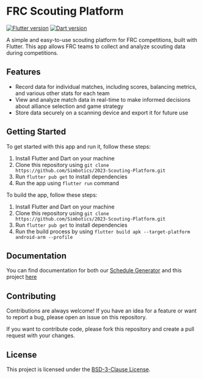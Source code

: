 # FRC Scouting Platform

[![Flutter version](https://img.shields.io/badge/Flutter-v3.24.1-blue)](https://flutter.dev/docs/development/tools/sdk/releases)
[![Dart version](https://img.shields.io/badge/Dart-v3.5.1-blue)](https://dart.dev/)

A simple and easy-to-use scouting platform for FRC competitions, built with Flutter. This app allows FRC teams to collect and analyze scouting data during competitions.

## Features

- Record data for individual matches, including scores, balancing metrics, and various other stats for each team
- View and analyze match data in real-time to make informed decisions about alliance selection and game strategy
- Store data securely on a scanning device and export it for future use

## Getting Started

To get started with this app and run it, follow these steps:

1. Install Flutter and Dart on your machine
2. Clone this repository using `git clone https://github.com/Simbotics/2023-Scouting-Platform.git`
3. Run `flutter pub get` to install dependencies
4. Run the app using `flutter run` command

To build the app, follow these steps:

1. Install Flutter and Dart on your machine
2. Clone this repository using `git clone https://github.com/Simbotics/2023-Scouting-Platform.git`
3. Run `flutter pub get` to install dependencies
4. Run the build process by using `flutter build apk --target-platform android-arm --profile`

## Documentation

You can find documentation for both our [Schedule Generator](https://github.com/Simbotics/Scouting-Platform-Schedule-Generator) and this project [here](https://scouting-platform.ian-tapply.me/en/latest/)

## Contributing

Contributions are always welcome! If you have an idea for a feature or want to report a bug, please open an issue on this repository.

If you want to contribute code, please fork this repository and create a pull request with your changes.

## License

This project is licensed under the [BSD-3-Clause License](https://github.com/Simbotics/2023-Scouting-Platform/blob/master/LICENSE).

